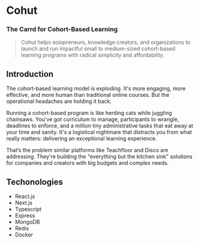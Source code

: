# Cohut

### The Carrd for Cohort-Based Learning

> Cohut helps solopreneurs, knowledge creators, and organizations to launch and run impactful small to medium-sized cohort-based learning programs with radical simplicity and affordability.

## Introduction

The cohort-based learning model is exploding. It's more engaging, more effective, and more human than traditional online courses. But the operational headaches are holding it back.

Running a cohort-based program is like herding cats while juggling chainsaws. You've got curriculum to manage, participants to wrangle, deadlines to enforce, and a million tiny administrative tasks that eat away at your time and sanity. It's a logistical nightmare that distracts you from what really matters: delivering an exceptional learning experience.

That’s the problem similar platforms like Teachfloor and Disco are addressing. They're building the "everything but the kitchen sink" solutions for companies and creators with big budgets and complex needs.


## Techonologies

- React.js
- Next.js
- Typescript
- Express
- MongoDB
- Redis
- Docker
